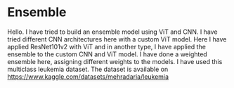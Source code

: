 # Ensemble
Hello. I have tried to build an ensemble model using ViT and CNN. I have tried different CNN architectures here with a custom ViT model. Here I have applied ResNet101v2 with ViT and in another type, I have applied the ensemble to the custom CNN and ViT model. I have done a weighted ensemble here, assigning different weights to the models.
I have used this multiclass leukemia  dataset. The dataset is available on https://www.kaggle.com/datasets/mehradaria/leukemia 
